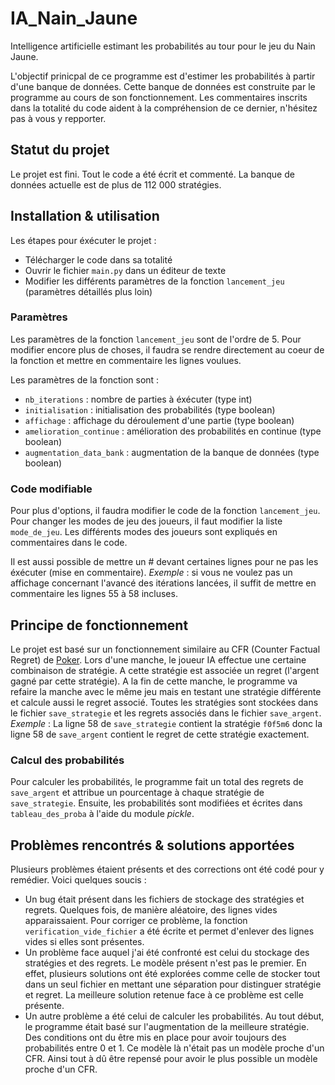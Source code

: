 # IA_Nain_Jaune
Intelligence artificielle estimant les probabilités au tour pour le jeu du Nain Jaune. 

L'objectif prinicpal de ce programme est d'estimer les probabilités à partir d'une banque de données. Cette banque de données est construite par le programme au cours de son fonctionnement. Les commentaires inscrits dans la totalité du code aident à la compréhension de ce dernier, n'hésitez pas à vous y repporter.

## Statut du projet
Le projet est fini. Tout le code a été écrit et commenté. La banque de données actuelle est de plus de 112 000 stratégies.

## Installation & utilisation
Les étapes pour éxécuter le projet :
- Télécharger le code dans sa totalité
- Ouvrir le fichier ``main.py`` dans un éditeur de texte
- Modifier les différents paramètres de la fonction ``lancement_jeu`` (paramètres détaillés plus loin)

### Paramètres
Les paramètres de la fonction ``lancement_jeu`` sont de l'ordre de 5. Pour modifier encore plus de choses, il faudra se rendre directement au coeur de la fonction et mettre en commentaire les lignes voulues.

Les paramètres de la fonction sont :
- ``nb_iterations`` : nombre de parties à éxécuter (type int)
- ``initialisation`` : initialisation des probabilités (type boolean)
- ``affichage`` : affichage du déroulement d'une partie (type boolean)
- ``amelioration_continue`` : amélioration des probabilités en continue (type boolean) 
- ``augmentation_data_bank`` : augmentation de la banque de données (type boolean)

### Code modifiable
Pour plus d'options, il faudra modifier le code de la fonction ``lancement_jeu``. Pour changer les modes de jeu des joueurs, il faut modifier la liste ``mode_de_jeu``. Les différents modes des joueurs sont expliqués en commentaires dans le code.

Il est aussi possible de mettre un # devant certaines lignes pour ne pas les éxécuter (mise en commentaire). _Exemple_ : si vous ne voulez pas un affichage concernant l'avancé des itérations lancées, il suffit de mettre en commentaire les lignes 55 à 58 incluses.

## Principe de fonctionnement
Le projet est basé sur un fonctionnement similaire au CFR (Counter Factual Regret) de [Poker](https://github.com/iciamyplant/Poker_CFR).
Lors d'une manche, le joueur IA effectue une certaine combinaison de stratégie. A cette stratégie est associée un regret (l'argent gagné par cette stratégie). A la fin de cette manche, le programme va refaire la manche avec le même jeu mais en testant une stratégie différente et calcule aussi le regret associé.
Toutes les stratégies sont stockées dans le fichier ``save_strategie`` et les regrets associés dans le fichier ``save_argent``. _Exemple_ : La ligne 58 de ``save_strategie`` contient la stratégie ``f0f5m6`` donc la ligne 58 de ``save_argent`` contient le regret de cette stratégie exactement.


### Calcul des probabilités
Pour calculer les probabilités, le programme fait un total des regrets de ``save_argent`` et attribue un pourcentage à chaque stratégie de ``save_strategie``. Ensuite, les probabilités sont modifiées et écrites dans ``tableau_des_proba`` à l'aide du module _pickle_.

## Problèmes rencontrés & solutions apportées
Plusieurs problèmes étaient présents et des corrections ont été codé pour y remédier.
Voici quelques soucis :
- Un bug était présent dans les fichiers de stockage des stratégies et regrets. Quelques fois, de manière aléatoire, des lignes vides apparaissaient. Pour corriger ce problème, la fonction ``verification_vide_fichier`` a été écrite et permet d'enlever des lignes vides si elles sont présentes.
- Un problème face auquel j'ai été confronté est celui du stockage des stratégies et des regrets. Le modèle présent n'est pas le premier. En effet, plusieurs solutions ont été explorées comme celle de stocker tout dans un seul fichier en mettant une séparation pour distinguer stratégie et regret. La meilleure solution retenue face à ce problème est celle présente.
- Un autre problème a été celui de calculer les probabilités. Au tout début, le programme était basé sur l'augmentation de la meilleure stratégie. Des conditions ont du être mis en place pour avoir toujours des probabilités entre 0 et 1. Ce modèle là n'était pas un modèle proche d'un CFR. Ainsi tout à dû être repensé pour avoir le plus possible un modèle proche d'un CFR.